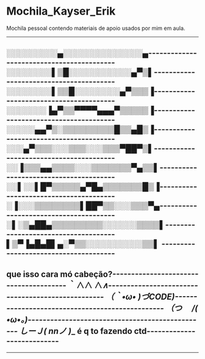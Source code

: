 # Mochila_Kayser_Erik

Mochila pessoal contendo materiais de apoio usados por mim em aula.

-----------------------------------------------------------------------------------------------------------------------------------------------------------------------------------


░░░░░░░░░▄░░░░░░░░░░░░░░▄------------------------------------------
░░░░░░░░▌▒█░░░░░░░░░░░▄▀▒▌----------------------------------------
░░░░░░░░▌▒▒█░░░░░░░░▄▀▒▒▒▐----------------------------------------
░░░░░░░▐▄▀▒▒▀▀▀▀▄▄▄▀▒▒▒▒▒▐----------------------------------------
░░░░░▄▄▀▒░▒▒▒▒▒▒▒▒▒█▒▒▄█▒▐----------------------------------------
░░░▄▀▒▒▒░░░▒▒▒░░░▒▒▒▀██▀▒▌----------------------------------------
░░▐▒▒▒▄▄▒▒▒▒░░░▒▒▒▒▒▒▒▀▄▒▒▌---------------------------------------
░░▌░░▌█▀▒▒▒▒▒▄▀█▄▒▒▒▒▒▒▒█▒▐---------------------------------------
░▐░░░▒▒▒▒▒▒▒▒▌██▀▒▒░░░▒▒▒▀▄---------------------------------------
░▌░▒▄██▄▒▒▒▒▒▒▒▒▒░░░░░░▒▒▒▒▌-------------------------------------
▌▒▀▐▄█▄█▌▄░▀▒▒░░░░░░░░░░▒▒▌ --------------------------------------
-----------------------------------------------------------------------------------------------------------------------------------------------------------------------------------
que isso cara mó cabeção?---------------------------------------
｀∧__∧  ∧___∧--------------------------------------------------
（｀•ω• )づCODE)------------------------------------------------
（つ　 /( •ω•。)------------------------------------------------
_しーＪ_( nnノ )__ é q to fazendo ctd---------------------------
-----------------------------------------------------------------------------------------------------------------------------------------------------------------------------------

-----------------------------------------------------------------------------------------------------------------------------------------------------------------------------------

